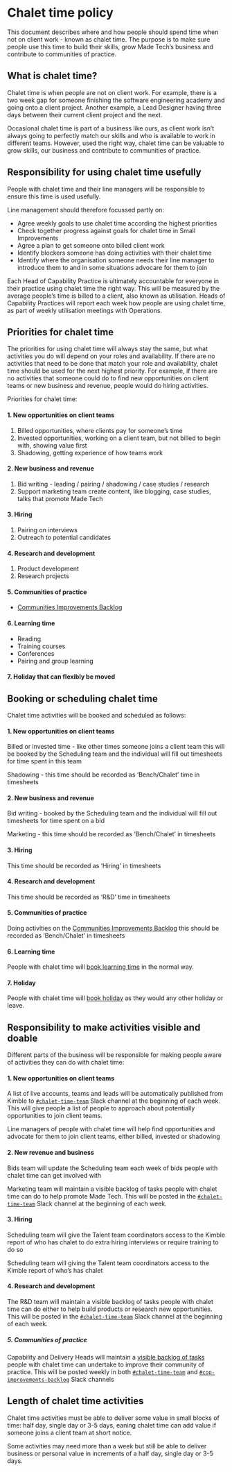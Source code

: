 # Chalet time policy

This document describes where and how people should spend time when not on client work -  known as chalet time. The purpose is to make sure people use this time to build their skills, grow Made Tech’s business and contribute to communities of practice.

## What is chalet time?

Chalet time is when people are not on client work.
For example, there is a two week gap for someone finishing the software engineering academy and going onto a client project. Another example, a Lead Designer having three days between their current client project and the next.

Occasional chalet time is part of a business like ours, as client work isn’t always going to perfectly match our skills and who is available to work in different teams.
However, used the right way, chalet time can be valuable to grow skills, our business and contribute to communities of practice.

## Responsibility for using chalet time usefully

People with chalet time and their line managers will be responsible to ensure this time is used usefully.

Line management should therefore focussed partly on:

- Agree weekly goals to use chalet time according the highest priorities
- Check together progress against goals for chalet time in Small Improvements
- Agree a plan to get someone onto billed client work
- Identify blockers someone has doing activities with their chalet time
- Identify where the organisation someone needs their line manager to introduce them to and in some situations advocare for them to join

Each Head of Capability Practice is ultimately accountable for everyone in their practice using chalet time the right way.  This will be measured by the average people’s time is billed to a client, also known as utilisation. Heads of Capability Practices will report each week how people are using chalet time, as part of weekly utilisation meetings with Operations.

## Priorities for chalet time

The priorities for using chalet time will always stay the same, but what activities you do will depend on your roles and availability.
If there are no activities that need to be done that match your role and availability, chalet time should be used for the next highest priority. For example, if there are no activities that someone could do to find new opportunities on client teams or new business and revenue, people would do hiring activities.

Priorities for chalet time:

#### 1. New opportunities on client teams

1. Billed opportunities, where clients pay for someone’s time
2. Invested opportunities, working on a client team, but not billed to begin with, showing value first
3. Shadowing, getting experience of how teams work

#### 2. New business and revenue

1. Bid writing - leading / pairing / shadowing / case studies / research
2. Support marketing team create content, like blogging, case studies, talks that promote Made Tech

#### 3. Hiring

1. Pairing on interviews
2. Outreach to potential candidates

#### 4. Research and development

1. Product development
2. Research projects

#### 5. Communities of practice

- [Communities Improvements Backlog](https://trello.com/b/taj8yvLP/capability-improvement-backlog)

#### 6. Learning time

- Reading
- Training courses
- Conferences
- Pairing and group learning

#### 7. Holiday that can flexibly be moved

## Booking or scheduling chalet time

Chalet time activities will be booked and scheduled as follows:

#### 1. New opportunities on client teams

Billed or invested time - like other times someone joins a client team this will be booked by the Scheduling team and the individual will fill out timesheets for time spent in this team

Shadowing - this time should be recorded as ‘Bench/Chalet’ time in timesheets

#### 2. New business and revenue

Bid writing - booked by the Scheduling team and the individual will fill out timesheets for time spent on a bid

Marketing - this time should be recorded as ‘Bench/Chalet’ in timesheets

#### 3. Hiring

This time should be recorded as ‘Hiring’ in timesheets

#### 4. Research and development

This time should be recorded as ‘R&D’ time in timesheets

#### 5. Communities of practice

Doing activities on the [Communities Improvements Backlog](https://trello.com/b/taj8yvLP/capability-improvement-backlog) this should be recorded as ‘Bench/Chalet’ in timesheets

#### 6. Learning time

People with chalet time will [book learning time](https://github.com/madetech/handbook/blob/main/guides/learning/booking_learning_time.md) in the normal way.

#### 7. Holiday

People with chalet time will [book holiday](https://github.com/madetech/handbook/blob/main/benefits/flexible_holiday.md) as they would any other holiday or leave.

## Responsibility to make activities visible and  doable

Different parts of the business will be responsible for making people aware of activities they can do with chalet time:

#### 1. New opportunities on client teams

A list of live accounts, teams and leads will be automatically published from Kimble to [`#chalet-time-team`][1] Slack channel at the beginning of each week. This will give people a list of people to approach about potentially opportunities to join client teams.

Line managers of people with chalet time will help find opportunities and advocate for them to join client teams, either billed, invested or shadowing

#### 2. New revenue and business

Bids team will update the Scheduling team each week of bids people with chalet time can get involved with

Marketing team will maintain a visible backlog of tasks people with chalet time can do to help promote Made Tech. This will be posted in the [`#chalet-time-team`][1] Slack channel at the beginning of each week.

#### 3. Hiring

Scheduling team will give the Talent team coordinators access to the Kimble report of who has chalet to do extra hiring interviews or require training to do so

Scheduling team will giving the Talent team coordinators access to the Kimble report of who’s has chalet

#### 4. Research and development

The R&D team will maintain a visible backlog of tasks people with chalet time can do either to help build products or research new opportunities. This will be posted in the [`#chalet-time-team`][1] Slack channel at the beginning of each week.

##### 5. Communities of practice

Capability and Delivery Heads will maintain a [visible backlog of tasks](https://trello.com/b/taj8yvLP/capability-improvement-backlog) people with chalet time can undertake to improve their community of practice. This will be posted weekly in both [`#chalet-time-team`][1] and [`#cop-improvements-backlog`](https://madetechteam.slack.com/archives/C03BMF2E39S) Slack channels

## Length of chalet time activities

Chalet time activities must be able to deliver some value in small blocks of time: half day, single day or 3-5 days, eaning chalet time can add value if someone joins a client team at short notice.

Some activities may need more than a week but still be able to deliver business or personal value in increments of a half day, single day or 3-5 days.

[1]: https://madetechteam.slack.com/archives/C03F23K2RL0
